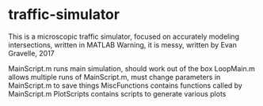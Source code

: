 # traffic-simulator

This is a microscopic traffic simulator, focused on accurately modeling intersections, written in MATLAB
Warning, it is messy, written by Evan Gravelle, 2017

MainScript.m runs main simulation, should work out of the box
LoopMain.m allows multiple runs of MainScript.m, must change parameters in MainScript.m to save things
MiscFunctions contains functions called by MainScript.m
PlotScripts contains scripts to generate various plots
